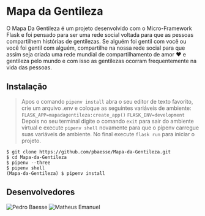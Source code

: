 # Mapa da Gentileza

O Mapa Da Gentileza é um projeto desenvolvido com o Micro-Framework Flask e foi pensado
para ser uma rede social voltada para que as pessoas compartilhem histórias de gentilezas.
Se alguém foi gentil com você ou você foi gentil com alguém, compartilhe na nossa rede social para
que assim seja criada uma rede mundial de compartilhamento de amor :heart: e gentileza pelo mundo e com isso
as gentilezas ocorram frequentemente na vida das pessoas.

## Instalação

> Apos o comando `pipenv install` abra o seu editor de texto favorito, crie um arquivo .env e coloque as seguintes 
> variáveis de ambiente: 
>	`FLASK_APP=mapadagentileza:create_app()`
>	`FLASK_ENV=development`
> Depois no seu terminal digite o comando `exit` para sair do ambiente virtual e execute `pipenv shell` novamente 
> para que o pipenv carregue suas variáveis de ambiente. No final execute `flask run` para iniciar o projeto.	

```
$ git clone https://github.com/pbaesse/Mapa-da-Gentileza.git
$ cd Mapa-da-Gentileza
$ pipenv --three
$ pipenv shell
(Mapa-da-Gentileza) $ pipenv install

```

## Desenvolvedores

![Pedro Baesse](https://avatars1.githubusercontent.com/u/4050950?s=100&v=4)
![Matheus Emanuel](https://avatars1.githubusercontent.com/u/21244454?s=100&v=4)